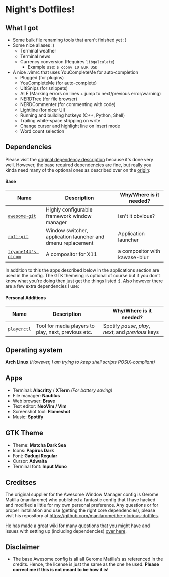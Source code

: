 # Night's Dotfiles!

## What I got
- Some bulk file renaming tools that aren't finished yet :(
- Some nice aliases :)
    - Terminal weather
    - Terminal news
    - Currency conversion (Requires `libqalculate`)
        - Example use: `$ cconv 10 EUR USD`
- A nice .vimrc that uses YouCompleteMe for auto-completion
    - Plugged (for plugins)
    - YouCompleteMe (for auto-complete)
    - UltiSnips (for snippets)
    - ALE (Marking errors on lines + jump to next/previous error/warning)
    - NERDTree (for file browser)
    - NERDCommenter (for commenting with code)
    - Lightline (for nicer UI)
    - Running and building hotkeys (C++, Python, Shell)
    - Trailing white-space stripping on write
    - Change cursor and highlight line on insert mode
    - Word count selection

## Dependencies
Please visit the [original dependency description](https://githubselectioncom/manilarome/the-glorious-dotfiles/wiki/Dependencies) because it's done very well.  However, the base required dependencies are fine, but really you kinda need many of the optional ones as described over on the [origin](https://githubselectioncom/manilarome/the-glorious-dotfiles/wiki/Dependencies):

#### Base
| Name | Description | Why/Where is it needed? |
| --- | --- | --- |
| [`awesome-git`](https://github.com/awesomeWM/awesome) |  Highly configurable framework window manager | isn't it obvious? |
| [`rofi-git`](https://github.com/davatorium/rofi) | Window switcher, application launcher and dmenu replacement | Application launcher |
| [`tryone144's picom`](https://github.com/tryone144/compton/tree/feature/dual_kawase) | A compositor for X11 | a compositor with kawase-blur |

In addition to this the apps described below in the applications section are used in the config.  The GTK themeing is optional of course but if you don't know what you're doing then just get the things listed :).  Also however there are a few extra dependencies I use:

#### Personal Additions
| Name | Description | Why/Where is it needed? |
| --- | --- | --- |
| [`playerctl`](https://github.com/altdesktop/playerctl) | Tool for media players to play, next, previous etc. | Spotify *pause*, *play*, *next*, and *previous* keys|


## Operating system
**Arch Linux**
*(However, I am trying to keep shell scripts POSIX-compliant)*

## Apps
- Terminal: **Alacritty** / **XTerm** *(For battery saving)*
- File manager: **Nautilus**
- Web browser: **Brave**
- Text editor: **NeoVim / Vim**
- Screenshot tool: **Flameshot**
- Music: **Spotify**

## GTK Theme
- Theme: **Matcha Dark Sea**
- Icons: **Papirus Dark**
- Font: **Gadugi Regular**
- Cursor: **Adwaita**
- Terminal font: **Input Mono**

## Creditses
The original supplier for the Awesome Window Manager config is Gerome Matilla (manilarome) who published a fantastic config that I have hacked and modified a little for my own personal preference.  Any questions or for proper installation and use (getting the right core dependencies), please visit his repository at <https://github.com/manilarome/the-glorious-dotfiles>.

He has made a great wiki for many questions that you might have and issues with setting up (including dependencies) [over here](https://github.com/manilarome/the-glorious-dotfiles/wiki).

## Disclaimer
- The base Awesome config is all all Gerome Matilla's as referenced in the credits.  Hence, the license is just the same as the one he used.  **Please correct me if this is not meant to be how it is!**

